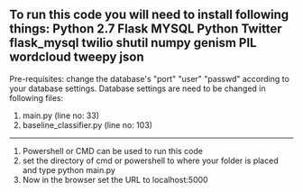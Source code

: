 To run this code you will need to install following things:
Python 2.7
Flask
MYSQL
Python Twitter
flask_mysql
twilio
shutil
numpy
genism
PIL
wordcloud
tweepy
json
---------------------------------------------------------------------
Pre-requisites:
change the database's "port" "user" "passwd" according to your database settings.
Database settings are need to be changed in following files:
1)   main.py    (line no: 33)
2)   baseline_classifier.py   (line no: 103)
----------------------------------------------------------------------


1)  Powershell or CMD can be used to run this code
2)  set the directory of cmd or powershell to where your folder is placed and type
python main.py
3)  Now in the browser set the URL to localhost:5000
